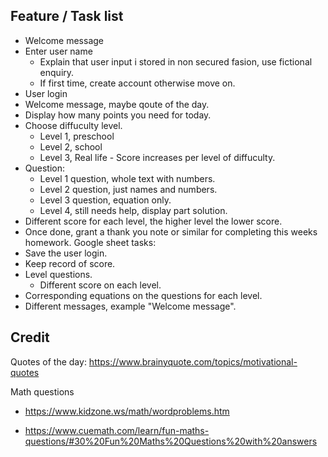 ## Feature / Task list
- Welcome message
- Enter user name
    - Explain that user input i stored in non secured fasion, use fictional enquiry.
    - If first time, create account otherwise move on.
- User login
- Welcome message, maybe qoute of the day.
- Display how many points you need for today.
- Choose diffuculty level.
     - Level 1, preschool
     - Level 2, school
     - Level 3, Real life
           - Score increases per level of       diffuculty.
- Question:
     - Level 1 question, whole text with numbers.
     - Level 2 question, just names and numbers.
     - Level 3 question, equation only.
     - Level 4, still needs help, display part solution.
- Different score for each level, the higher level the lower score.
- Once done, grant a thank you note or similar for completing this weeks homework.
Google sheet tasks:
- Save the user login.
- Keep record of score.
- Level questions.
    - Different score on each level.
- Corresponding equations on the questions for each level.
- Different messages, example "Welcome message".



## Credit
Quotes of the day:
https://www.brainyquote.com/topics/motivational-quotes

Math questions
- https://www.kidzone.ws/math/wordproblems.htm

- https://www.cuemath.com/learn/fun-maths-questions/#30%20Fun%20Maths%20Questions%20with%20answers